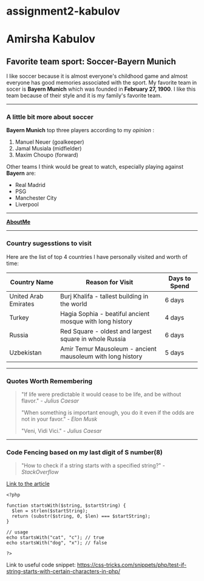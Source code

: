 # assignment2-kabulov

# Amirsha Kabulov
## Favorite team sport: Soccer-Bayern Munich

I like soccer because it is almost everyone's childhood game and almost everyone has good memories associated with the sport. My favorite team in socer is **Bayern Munich** which was founded in **February 27, 1900**. I like this team because of their style and it is my family's favorite team.

---

### A little bit more about soccer
**Bayern Munich** top three players according to my *opinion* :
1. Manuel Neuer (goalkeeper)
2. Jamal Musiala (midfielder)
3. Maxim Choupo (forward)

Other teams I think would be great to watch, especially playing against **Bayern** are:
* Real Madrid
* PSG
* Manchester City
* Liverpool

***
**[AboutMe](AboutMe.md)**

***
### Country sugesstions to visit
Here are the list of top 4 countries I have personally visited and worth of time:

|Country Name | Reason for Visit                                   | Days to Spend |
|     ---     |       ---                                          |      ---      |
|United Arab Emirates| Burj Khalifa - tallest building in the world| 6 days
|Turkey              | Hagia Sophia - beatiful ancient mosque with long history| 4 days|
|Russia              | Red Square - oldest and largest square in whole Russia| 6 days|
|Uzbekistan          | Amir Temur Mausoleum - ancient mausoleum with long history| 5 days|

***
### Quotes Worth Remembering
> "If life were predictable it would cease to be life, and be without flavor." - *Julius Caesar*
> 
> "When something is important enough, you do it even if the odds are not in your favor." - *Elon Musk*
> 
> "Veni, Vidi Vici." - *Julius Caesar* 

---
### Code Fencing based on my last digit of S number(8)
> "How to check if a string starts with a specified string?" - *StackOverflow*

[Link to the article](https://stackoverflow.com/questions/2790899/how-to-check-if-a-string-starts-with-a-specified-string)

```
<?php 
  
function startsWith($string, $startString) { 
  $len = strlen($startString); 
  return (substr($string, 0, $len) === $startString); 
} 

// usage
echo startsWith("cat", "c"); // true
echo startsWith("dog", "x"); // false

?> 
```
Link to useful code snippet: <https://css-tricks.com/snippets/php/test-if-string-starts-with-certain-characters-in-php/>
